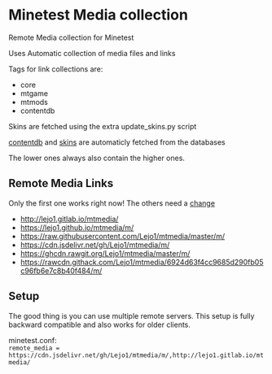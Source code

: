# Minetest Media collection

Remote Media collection for Minetest

Uses Automatic collection of media files and links

Tags for link collections are:
- core
- mtgame
- mtmods
- contentdb

Skins are fetched using the extra update_skins.py script

[contentdb](https://content.minetest.net/) and [skins](http://minetest.fensta.bplaced.net/) are automaticly fetched from the databases

The lower ones always also contain the higher ones.

## Remote Media Links

Only the first one works right now! The others need a [change](https://github.com/Lejo1/minetest/commit/69b6319dfdabb267f15d59bdd591741ed471998f)

- http://lejo1.gitlab.io/mtmedia/
- https://lejo1.github.io/mtmedia/m/
- https://raw.githubusercontent.com/Lejo1/mtmedia/master/m/
- https://cdn.jsdelivr.net/gh/Lejo1/mtmedia/m/
- https://ghcdn.rawgit.org/Lejo1/mtmedia/master/m/
- https://rawcdn.githack.com/Lejo1/mtmedia/6924d63f4cc9685d290fb05c96fb6e7c8b40f484/m/

## Setup

The good thing is you can use multiple remote servers. This setup is fully backward compatible and also works for older clients.

minetest.conf:  
`remote_media = https://cdn.jsdelivr.net/gh/Lejo1/mtmedia/m/,http://lejo1.gitlab.io/mtmedia/`
